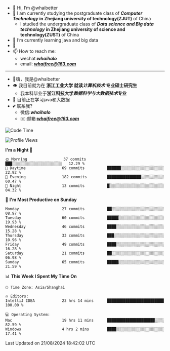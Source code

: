 - 👋 Hi, I’m @whaibetter
- 👀 I am currently studying the postgraduate class of ***Computer Technology* in Zhejiang university of technology(ZJUT)** of China
  -  I studied the undergraduate class of ***Data science and Big data technology* in Zhejiang university of science and technology(ZUST)** of China
- 🌱 I’m currently learning java and big data
- 💞️ 
- 📫 How to reach me: 
  - wechat:***whaihalo***
  - email: ***whaifree@163.com***
 ------------------------
- 👋嗨，我是@whaibetter
- 👁 我目前就为在 **浙江工业大学 就读*计算机技术* 专业硕士研究生**
  - 我本科毕业于**浙江科技大学*数据科学与大数据技术*专业**
- 🌴 目前正在学习java和大数据
- 💕 联系我?
  - 微信:***whaihalo***
  - ✉️:邮箱:***whaifree@163.com***

<!--START_SECTION:waka-->
![Code Time](http://img.shields.io/badge/Code%20Time-372%20hrs%2045%20mins-blue)

![Profile Views](http://img.shields.io/badge/Profile%20Views-0-blue)

**I'm a Night 🦉** 

```text
🌞 Morning                37 commits          ███░░░░░░░░░░░░░░░░░░░░░░   12.29 % 
🌆 Daytime                69 commits          ██████░░░░░░░░░░░░░░░░░░░   22.92 % 
🌃 Evening                182 commits         ███████████████░░░░░░░░░░   60.47 % 
🌙 Night                  13 commits          █░░░░░░░░░░░░░░░░░░░░░░░░   04.32 % 
```
📅 **I'm Most Productive on Sunday** 

```text
Monday                   27 commits          ██░░░░░░░░░░░░░░░░░░░░░░░   08.97 % 
Tuesday                  60 commits          █████░░░░░░░░░░░░░░░░░░░░   19.93 % 
Wednesday                46 commits          ████░░░░░░░░░░░░░░░░░░░░░   15.28 % 
Thursday                 33 commits          ███░░░░░░░░░░░░░░░░░░░░░░   10.96 % 
Friday                   49 commits          ████░░░░░░░░░░░░░░░░░░░░░   16.28 % 
Saturday                 21 commits          ██░░░░░░░░░░░░░░░░░░░░░░░   06.98 % 
Sunday                   65 commits          █████░░░░░░░░░░░░░░░░░░░░   21.59 % 
```


📊 **This Week I Spent My Time On** 

```text
🕑︎ Time Zone: Asia/Shanghai

🔥 Editors: 
IntelliJ IDEA            23 hrs 14 mins      █████████████████████████   100.00 % 

💻 Operating System: 
Mac                      19 hrs 11 mins      █████████████████████░░░░   82.59 % 
Windows                  4 hrs 2 mins        ████░░░░░░░░░░░░░░░░░░░░░   17.41 % 
```


 Last Updated on 21/08/2024 18:42:02 UTC
<!--END_SECTION:waka-->

